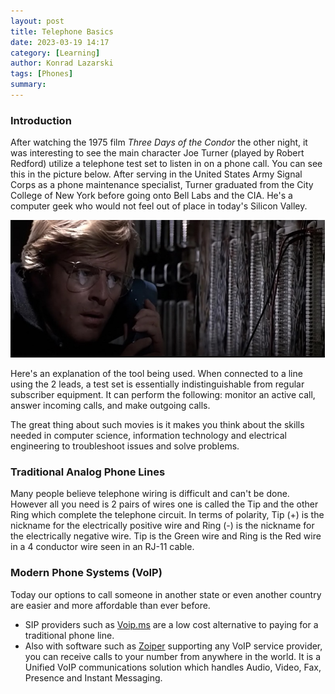 ```yaml
---
layout: post
title: Telephone Basics
date: 2023-03-19 14:17
category: [Learning]
author: Konrad Lazarski
tags: [Phones]
summary: 
---
```

### Introduction
After watching the 1975 film *Three Days of the Condor* the other night, it was interesting to see the main character Joe Turner (played by Robert Redford) utilize a telephone test set to listen in on a phone call. You can see this in the picture below. After serving in the United States Army Signal Corps as a phone maintenance specialist, Turner graduated from the City College of New York before going onto Bell Labs and the CIA. He's a computer geek who would not feel out of place in today's Silicon Valley. 

<img src="/assets/condor-phone.jpg" height="220">

Here's an explanation of the tool being used. When connected to a line using the 2 leads, a test set is essentially indistinguishable from regular subscriber equipment. It can perform the following: monitor an active call, answer incoming calls, and make outgoing calls. 

The great thing about such movies is it makes you think about the skills needed in computer science, information technology and electrical engineering to troubleshoot issues and solve problems.

### Traditional Analog Phone Lines
Many people believe telephone wiring is difficult and can't be done. However all you need is 2 pairs of wires one is called the Tip and the other Ring which complete the telephone circuit. In terms of polarity, Tip (+) is the nickname for the electrically positive wire and Ring (-) is the nickname for the electrically negative wire. Tip is the Green wire and Ring is the Red wire in a 4 conductor wire seen in an RJ-11 cable.

### Modern Phone Systems (VoIP)
Today our options to call someone in another state or even another country are easier and more affordable than ever before.
- SIP providers such as [Voip.ms](https://voip.ms) are a low cost alternative to paying for a traditional phone line. 
- Also with software such as [Zoiper](https://www.zoiper.com/) supporting any VoIP service provider, you can receive calls to your number from anywhere in the world. It is a Unified VoIP communications solution which handles Audio, Video, Fax, Presence and Instant Messaging.